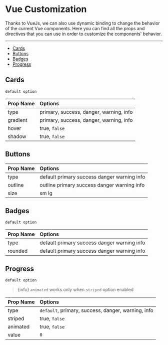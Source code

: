 # Vue Customization

Thanks to VueJs, we can also use dynamic binding to change the behavior of the current Vue components. Here you can find all the props and directives that you can use in order to customize the components' behavior.

---

- [Cards](#cards)
- [Buttons](#buttons)
- [Badges](#badges)
- [Progress](#progress)

<a name="cards"></a>
## Cards

`default option`

|Prop Name|Options|
|:-|:-|
|type|primary, success, danger, warning, info|
|gradient|primary, success, danger, warning, info|
|hover|true, `false`|
|shadow|true, `false`|



<a name="buttons"></a>
## Buttons

|Prop Name|Options|
|:-|:-|
|type|<larecipe-button>default</larecipe-button> <larecipe-button type="primary">primary</larecipe-button> <larecipe-button type="success">success</larecipe-button> <larecipe-button type="danger">danger</larecipe-button> <larecipe-button type="warning">warning</larecipe-button> <larecipe-button type="info">info</larecipe-button>|
|outline|<larecipe-button :outline="true">outline</larecipe-button> <larecipe-button type="primary" :outline="true">primary</larecipe-button> <larecipe-button type="success" :outline="true">success</larecipe-button> <larecipe-button type="danger" :outline="true">danger</larecipe-button> <larecipe-button type="warning" :outline="true">warning</larecipe-button> <larecipe-button type="info" :outline="true">info</larecipe-button>|
|size|<larecipe-button size="sm">sm</larecipe-button> <larecipe-button size="lg">lg</larecipe-button>|



<a name="badges"></a>
## Badges

`default option`

|Prop Name|Options|
|:-|:-|
|type|<larecipe-badge>default</larecipe-badge> <larecipe-badge type="primary">primary</larecipe-badge> <larecipe-badge type="success">success</larecipe-badge> <larecipe-badge type="danger">danger</larecipe-badge> <larecipe-badge type="warning">warning</larecipe-badge> <larecipe-badge type="info">info</larecipe-badge>|
|rounded|<larecipe-badge rounded>default</larecipe-badge> <larecipe-badge rounded type="primary">primary</larecipe-badge> <larecipe-badge rounded type="success">success</larecipe-badge> <larecipe-badge rounded type="danger">danger</larecipe-badge> <larecipe-badge rounded type="warning">warning</larecipe-badge> <larecipe-badge rounded type="info">info</larecipe-badge>|

<a name="progress"></a>
## Progress

`default option`

> {info} `animated` works only when `striped` option enabled


|Prop Name|Options|
|:-|:-|
|type|`default`, primary, success, danger, warning, info|
|striped|true, `false`|
|animated|true, `false`|
|value|`0`|